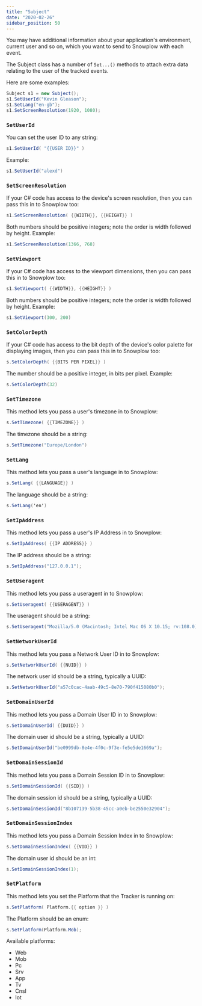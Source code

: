 ```yaml
---
title: "Subject"
date: "2020-02-26"
sidebar_position: 50
---
```


You may have additional information about your application's environment, current user and so on, which you want to send to Snowplow with each event.

The Subject class has a number of `Set...()` methods to attach extra data relating to the user of the tracked events.

Here are some examples:

```csharp
Subject s1 = new Subject();
s1.SetUserId("Kevin Gleason");
s1.SetLang("en-gb");
s1.SetScreenResolution(1920, 1080);
```

### `SetUserId`

You can set the user ID to any string:

```csharp
s1.SetUserId( "{{USER ID}}" )
```

Example:

```csharp
s1.SetUserId("alexd")
```

### `SetScreenResolution`

If your C# code has access to the device's screen resolution, then you can pass this in to Snowplow too:

```csharp
s1.SetScreenResolution( {{WIDTH}}, {{HEIGHT}} )
```

Both numbers should be positive integers; note the order is width followed by height. Example:

```csharp
s1.SetScreenResolution(1366, 768)
```

### `SetViewport`

If your C# code has access to the viewport dimensions, then you can pass this in to Snowplow too:

```csharp
s1.SetViewport( {{WIDTH}}, {{HEIGHT}} )
```

Both numbers should be positive integers; note the order is width followed by height. Example:

```csharp
s1.SetViewport(300, 200)
```

### `SetColorDepth`

If your C# code has access to the bit depth of the device's color palette for displaying images, then you can pass this in to Snowplow too:

```csharp
s.SetColorDepth( {{BITS PER PIXEL}} )
```

The number should be a positive integer, in bits per pixel. Example:

```csharp
s.SetColorDepth(32)
```

### `SetTimezone`

This method lets you pass a user's timezone in to Snowplow:

```csharp
s.SetTimezone( {{TIMEZONE}} )
```

The timezone should be a string:

```csharp
s.SetTimezone("Europe/London")
```

### `SetLang`

This method lets you pass a user's language in to Snowplow:

```csharp
s.SetLang( {{LANGUAGE}} )
```

The language should be a string:

```csharp
s.SetLang('en')
```

### `SetIpAddress`

This method lets you pass a user's IP Address in to Snowplow:

```csharp
s.SetIpAddress( {{IP ADDRESS}} )
```

The IP address should be a string:

```csharp
s.SetIpAddress("127.0.0.1");
```

### `SetUseragent`

This method lets you pass a useragent in to Snowplow:

```csharp
s.SetUseragent( {{USERAGENT}} )
```

The useragent should be a string:

```csharp
s.SetUseragent("Mozilla/5.0 (Macintosh; Intel Mac OS X 10.15; rv:108.0) Gecko/20100101 Firefox/108.0");
```

### `SetNetworkUserId`

This method lets you pass a Network User ID in to Snowplow:

```csharp
s.SetNetworkUserId( {{NUID}} )
```

The network user id should be a string, typically a UUID:

```csharp
s.SetNetworkUserId("a57c0cac-4aab-49c5-8e70-790f415080b0");
```

### `SetDomainUserId`

This method lets you pass a Domain User ID in to Snowplow:

```csharp
s.SetDomainUserId( {{DUID}} )
```

The domain user id should be a string, typically a UUID:

```csharp
s.SetDomainUserId("be0999db-8e4e-4f0c-9f3e-fe5e5de1669a");
```

### `SetDomainSessionId`

This method lets you pass a Domain Session ID in to Snowplow:

```csharp
s.SetDomainSessionId( {{SID}} )
```

The domain session id should be a string, typically a UUID:

```csharp
s.SetDomainSessionId("8b107139-5b38-45cc-a0eb-be2550e32904");
```

### `SetDomainSessionIndex`

This method lets you pass a Domain Session Index in to Snowplow:

```csharp
s.SetDomainSessionIndex( {{VID}} )
```

The domain user id should be an int:

```csharp
s.SetDomainSessionIndex(1);
```

### `SetPlatform`

This method lets you set the Platform that the Tracker is running on:

```csharp
s.SetPlatform( Platform.{{ option }} )
```

The Platform should be an enum:

```csharp
s.SetPlatform(Platform.Mob);
```

Available platforms:

- Web
- Mob
- Pc
- Srv
- App
- Tv
- Cnsl
- Iot

